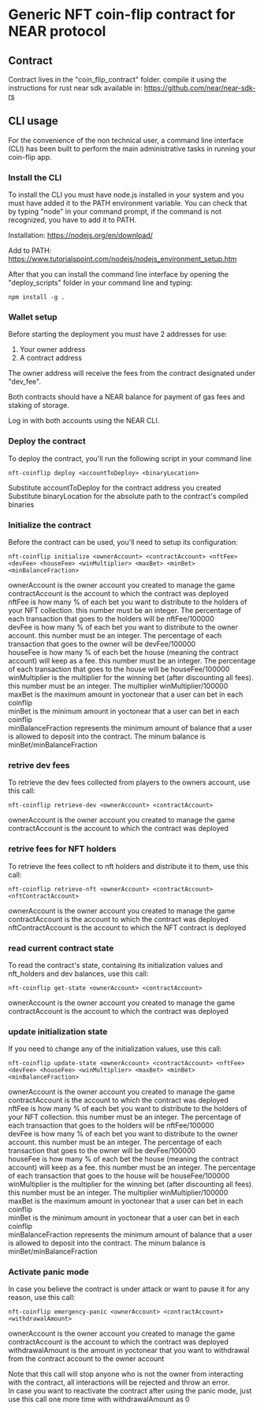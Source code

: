 # Generic NFT coin-flip contract for NEAR protocol

## Contract  
  
Contract lives in the "coin_flip_contract" folder. compile it using the instructions for rust near sdk available in: https://github.com/near/near-sdk-rs

## CLI usage  
For the convenience of the non technical user, a command line interface (CLI) has been built to perform the main administrative tasks in running your coin-flip app.  

### Install the CLI  
To install the CLI you must have node.js installed in your system and you must have added it to the PATH environment variable. You can check that by typing "node" in your command prompt, if the command is not recognized, you have to add it to PATH.  

Installation: https://nodejs.org/en/download/  
  
Add to PATH: https://www.tutorialspoint.com/nodejs/nodejs_environment_setup.htm  
  
After that you can install the command line interface by opening the "deploy_scripts" folder in your command line and typing:  
```
npm install -g .
```   
  
### Wallet setup  
Before starting the deployment you must have 2 addresses for use:  
1. Your owner address  
2. A contract address  

The owner address will receive the fees from the contract designated under "dev_fee".  
  
Both contracts should have a NEAR balance for payment of gas fees and staking of storage.  
  
Log in with both accounts using the NEAR CLI.

### Deploy the contract  
To deploy the contract, you'll run the following script in your command line
```
nft-coinflip deploy <accountToDeploy> <binaryLocation>
```  
Substitute accountToDeploy for the contract address you created  
Substitute binaryLocation for the absolute path to the contract's compiled binaries  

### Initialize the contract  
Before the contract can be used, you'll need to setup its configuration:
```
nft-coinflip initialize <ownerAccount> <contractAccount> <nftFee> <devFee> <houseFee> <winMultiplier> <maxBet> <minBet> <minBalanceFraction>
```
ownerAccount is the owner account you created to manage the game  
contractAccount is the account to which the contract was deployed  
nftFee is how many % of each bet you want to distribute to the holders of your NFT collection. this number must be an integer. The percentage of each transaction that goes to the holders will be nftFee/100000  
devFee is how many % of each bet you want to distribute to the owner account. this number must be an integer. The percentage of each transaction that goes to the owner will be devFee/100000  
houseFee is how many % of each bet the house (meaning the contract account) will keep as a fee. this number must be an integer. The percentage of each transaction that goes to the house will be houseFee/100000  
winMultiplier is the multiplier for the winning bet (after discounting all fees). this number must be an integer. The multiplier winMultiplier/100000  
maxBet is the maximum amount in yoctonear that a user can bet in each coinflip  
minBet is the minimum amount in yoctonear that a user can bet in each coinflip  
minBalanceFraction represents the minimum amount of balance that a user is allowed to deposit into the contract. The minum balance is minBet/minBalanceFraction  
  
### retrive dev fees  
To retrieve the dev fees collected from players to the owners account, use this call:
```
nft-coinflip retrieve-dev <ownerAccount> <contractAccount>
```
ownerAccount is the owner account you created to manage the game  
contractAccount is the account to which the contract was deployed  
  
### retrive fees for NFT holders
To retrieve the fees collect to nft holders and distribute it to them, use this call:
```
nft-coinflip retrieve-nft <ownerAccount> <contractAccount> <nftContractAccount>
```
ownerAccount is the owner account you created to manage the game  
contractAccount is the account to which the contract was deployed 
nftContractAccount is the account to which the NFT contract is deployed  
  
### read current contract state  
To read the contract's state, containing its initialization values and nft_holders and dev balances, use this call:
```
nft-coinflip get-state <ownerAccount> <contractAccount>
```
ownerAccount is the owner account you created to manage the game  
contractAccount is the account to which the contract was deployed 
  
### update initialization state  
If you need to change any of the initialization values, use this call:
```
nft-coinflip update-state <ownerAccount> <contractAccount> <nftFee> <devFee> <houseFee> <winMultiplier> <maxBet> <minBet> <minBalanceFraction>
```
ownerAccount is the owner account you created to manage the game  
contractAccount is the account to which the contract was deployed  
nftFee is how many % of each bet you want to distribute to the holders of your NFT collection. this number must be an integer. The percentage of each transaction that goes to the holders will be nftFee/100000  
devFee is how many % of each bet you want to distribute to the owner account. this number must be an integer. The percentage of each transaction that goes to the owner will be devFee/100000  
houseFee is how many % of each bet the house (meaning the contract account) will keep as a fee. this number must be an integer. The percentage of each transaction that goes to the house will be houseFee/100000  
winMultiplier is the multiplier for the winning bet (after discounting all fees). this number must be an integer. The multiplier winMultiplier/100000  
maxBet is the maximum amount in yoctonear that a user can bet in each coinflip  
minBet is the minimum amount in yoctonear that a user can bet in each coinflip  
minBalanceFraction represents the minimum amount of balance that a user is allowed to deposit into the contract. The minum balance is minBet/minBalanceFraction  
  
### Activate panic mode
In case you believe the contract is under attack or want to pause it for any reason, use this call:
```
nft-coinflip emergency-panic <ownerAccount> <contractAccount> <withdrawalAmount>
```
ownerAccount is the owner account you created to manage the game  
contractAccount is the account to which the contract was deployed  
withdrawalAmount is the amount in yoctonear that you want to withdrawal from the contract account to the owner account  
  
Note that this call will stop anyone who is not the owner from interacting with the contract, all interactions will be rejected and throw an error.  
In case you want to reactivate the contract after using the panic mode, just use this call one more time with withdrawalAmount as 0